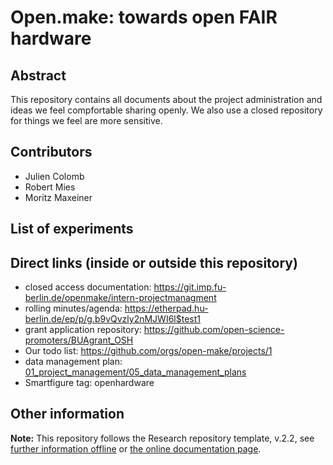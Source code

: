 # Open.make: towards open FAIR hardware

## Abstract

This repository contains all documents about the project administration and ideas we feel compfortable sharing openly. We also use a closed repository for things we feel are more sensitive.

## Contributors

- Julien Colomb
- Robert Mies
- Moritz Maxeiner 



## List of experiments


## Direct links (inside or outside this repository)

- closed access documentation: https://git.imp.fu-berlin.de/openmake/intern-projectmanagment
- rolling minutes/agenda: https://etherpad.hu-berlin.de/ep/p/g.b9vQvzly2nMJWI6l$test1
- grant application repository: https://github.com/open-science-promoters/BUAgrant_OSH
- Our todo list: https://github.com/orgs/open-make/projects/1
- data management plan: [01_project_management/05_data_management_plans](01_project_management/05_data_management_plans)
- Smartfigure tag: openhardware

## Other information

**Note:** This repository follows the Research repository template, v.2.2, see [further information offline](.doc/information.md) or [the online documentation page](https://gin-tonic.netlify.app/).
